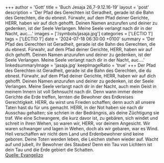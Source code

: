 +++
author = 'Gott'
title = 'Buch Jesaja 26,7-9.12.16-19'
layout = 'post'
description = 'Der Pfad des Gerechten ist Geradheit, gerade ist die Bahn des Gerechten, die du ebnest. Fürwahr, auf dem Pfad deiner Gerichte, HERR, haben wir auf dich gehofft. Deinen Namen anzurufen und deiner zu gedenken, ist der Seele Verlangen. Meine Seele verlangt nach dir in der Nacht, auc....'
images = ['/symbols/jasaja.jpg']
categories = ['LECTIO 1']
tags = ['LECTIO 1']
date = '2024-07-18 06:30:00 +0100'
summary = 'Der Pfad des Gerechten ist Geradheit, gerade ist die Bahn des Gerechten, die du ebnest. Fürwahr, auf dem Pfad deiner Gerichte, HERR, haben wir auf dich gehofft. Deinen Namen anzurufen und deiner zu gedenken, ist der Seele Verlangen. Meine Seele verlangt nach dir in der Nacht, auc....'
linkedsummaryImage = 'jasaja.jpg'
keepImageRatio = 'true'
+++
Der Pfad des Gerechten ist Geradheit, gerade ist die Bahn des Gerechten, die du ebnest.
Fürwahr, auf dem Pfad deiner Gerichte, HERR, haben wir auf dich gehofft. Deinen Namen anzurufen und deiner zu gedenken, ist der Seele Verlangen.
Meine Seele verlangt nach dir in der Nacht, auch mein Geist in meinem Innern ist voll Sehnsucht nach dir.<!--more--> Denn wann immer deine Gerichte die Erde treffen, lernten die Bewohner des Erdkreises Gerechtigkeit.
HERR, du wirst uns Frieden schaffen; denn auch all unsere Taten hast du für uns gemacht.
HERR, in der Not haben sie nach dir Ausschau gehalten; sie schrien in der Bedrängnis, als deine Züchtigung sie traf.
Wie eine Schwangere, die kurz davor ist, zu gebären, sich windet und schreit in ihren Wehen, so waren wir, HERR, vor deinem Angesicht.
Wir waren schwanger und lagen in Wehen, doch als wir gebaren, war es Wind. Heil verschaffen wir nicht dem Land und Erdenbewohner sind keine geboren.
Deine Toten werden leben, die Leichen stehen wieder auf. Wacht auf und jubelt, ihr Bewohner des Staubes! Denn ein Tau von Lichtern ist dein Tau und die Erde gebiert die Schatten.<br> [Quelle: Evangelizo](https://evangeliumtagfuertag.org/DE/gospel)